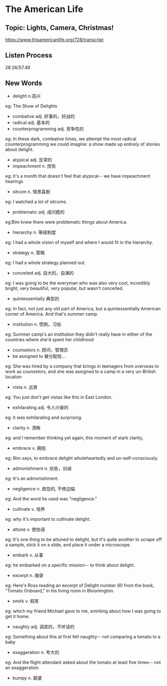# The American Life
## Topic: Lights, Camera, Christmas!
https://www.thisamericanlife.org/728/transcript

## Listen Process
28:26/57.49
## New Words
- delight n.高兴

eg: The Show of Delights

- combative adj. 好事的，好战的
- radical adj. 基本的
- counterprogramming adj. 竞争性的

eg: In these dark, combative times, we attempt the most radical counterprogramming we could imagine: a show made up entirely of stories about delight.

- atypical adj. 反常的
- impeachment n. 控告

eg: it's a month that doesn't feel that atypical-- we have impeachment hearings

- sitcom n. 情景喜剧

eg: I watched a lot of sitcoms. 

- problematic adj. 成问题的

eg:Bim knew there were problematic things about America.

- hierarchy n. 等级制度

eg: I had a whole vision of myself and where I would fit in the hierarchy.

- strategy n. 策略

eg:  I had a whole strategy planned out.

- conceited adj. 自大的，自满的

eg: I was going to be the everyman who was also very cool, incredibly bright, very beautiful, very popular, but wasn't conceited. 

- quintessentially 典型的

eg: In fact, not just any old part of America, but a quintessentially American corner of America. And that's summer camp.

- institution n. 惯例，习俗

 eg: Summer camp's an institution they didn't really have in either of the countries where she'd spent her childhood

- counselors n. 顾问，管理员
- be assigned to 被分配给...

 eg: She was hired by a company that brings in teenagers from overseas to work as counselors, and she was assigned to a camp in a very un-British location

 - vista n. 远景

 eg: You just don't get vistas like this in East London. 

 - exhilarating adj. 令人兴奋的

 eg: it was exhilarating and surprising.

 - clarity n. 清晰

 eg: and I remember thinking yet again, this moment of stark clarity, 



- embrace v. 拥抱

eg: Bim says, to embrace delight wholeheartedly and un-self-consciously.

- admonishment n. 劝告，训诫

eg: It's an admonishment.

- negligence n. 疏忽的, 不修边幅

eg: And the word he used was "negligence." 

- cultivate v. 培养

eg: why it's important to cultivate delight.

- attune v. 使协调

eg: It's one thing to be attuned to delight, but it's quite another to scrape off a sample, stick it on a slide, and place it under a microscope.

- embark v. 从事

eg: he embarked on a specific mission-- to think about delight. 

- excerpt n. 摘录

eg: Here's Ross reading an excerpt of Delight number 80 from the book, "Tomato Onboard," in his living room in Bloomington.

- smirk v. 假笑

eg: which my friend Michael gave to me, smirking about how I was going to get it home.


- naughty adj. 调皮的，不听话的

eg: Something about this at first felt naughty-- not comparing a tomato to a baby

 - exaggeration n. 夸大的

 eg: And the flight attendant asked about the tomato at least five times-- not an exaggeration

 - bumpy n. 颠婆

